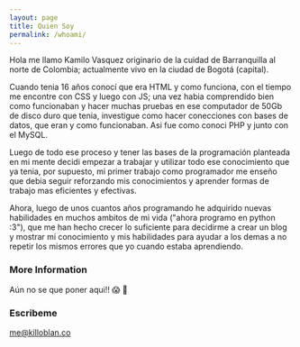 ```yaml
---
layout: page
title: Quien Soy
permalink: /whoami/
---
```


Hola me llamo Kamilo Vasquez originario de la cuidad de Barranquilla al norte de Colombia; actualmente vivo en la ciudad de Bogotá (capital).

Cuando tenia 16 años conocí que era HTML y como funciona, con el tiempo me encontre con CSS y luego con JS; una vez habia comprendido bien como funcionaban y hacer muchas pruebas en ese computador de 50Gb de disco duro que tenia, investigue como hacer conecciones con bases de datos, que eran y como funcionaban. Asi fue como conoci PHP y junto con el MySQL.

Luego de todo ese proceso y tener las bases de la programación planteada en mi mente decidi empezar a trabajar y utilizar todo ese conocimiento que ya tenia, por supuesto, mi primer trabajo como programador me enseño que debia seguir reforzando mis conocimientos y aprender formas de trabajo mas eficientes y efectivas.

Ahora, luego de unos cuantos años programando he adquirido nuevas habilidades en muchos ambitos de mi vida ("ahora programo en python :3"), que me han hecho crecer lo suficiente para decidirme a crear un blog y mostrar mi conocimiento y mis habilidades para ayudar a los demas a no repetir los mismos errores que yo cuando estaba aprendiendo.

### More Information

Aún no se que poner aqui!! :scream: :grimacing:

### Escribeme

[me@killoblan.co](mailto:me@killoblan.co)
